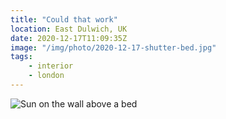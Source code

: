 ```yaml
---
title: "Could that work"
location: East Dulwich, UK
date: 2020-12-17T11:09:35Z
image: "/img/photo/2020-12-17-shutter-bed.jpg"
tags:
    - interior
    - london
---
```


![Sun on the wall above a bed](/img/photo/2020-12-17-shutter-bed.jpg)
